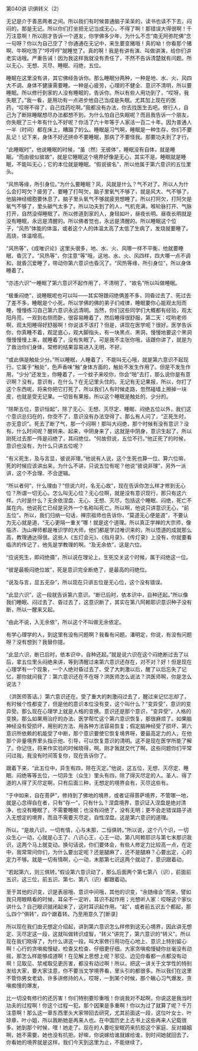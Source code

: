   

第040讲 识俱转义（2）

无记是介于善恶两者之间。所以我们有时候普通脑子呆呆的，读书也读不下去，闷闷的，那是无记。所以你们打坐把无记当成无心，不得了啊！那错误大得很啊！千万注意啊！所以刚才告诉一个道友，你学佛多少年，为什么不念“南无阿弥陀佛”念一句呀？你以为自己空了？你通通在无记中，来生要变猪哦！真的呦！你看那个猪啊、牛啊吃饱了“哼哼哼”就睡觉了。真的啊！我是有讲有演、叫做讲演，给你们讲老实话哦。严重告诫！因为我这样我就没有责任了，不然不告诉清楚就有问题。所以无心、无想、灭尽、睡眠、闷绝，五位。

睡眠在这里没有讲，其它佛经告诉你。那么睡眠分两种，一种是地、水、火、风四大不调、身体不健康需要睡。一种是心疲劳，心理的不健全、意识不清明，所以要睡眠。所以修行到家的人没有睡眠的，告诉你。所以有些人用功到了，“哎呀，我失眠了。”我一看，是用功有一点进步他自己当成是失眠。尤其加上现在的医药，“哎呀不得了，自己找药吃啊。”我都没有办法，你去找医生去吧。修行人，自己为了断除睡眠想尽办法都想不到，为什么怕自己失眠呢？而且我告诉一个朋友，你失眠了三十年有什么不好呢？你活了六十年等于人家活一百二十年。因为普通人一半（时间）都在床上，糟蹋了的么。睡眠是习气啊，睡眠是一种生存，你们不要乱记！记下来，身体不好还拼命不要睡眠，那病了不要怪我。那要功夫到了才行。

“此睡眠时”，他说睡眠的时候，“虽（然）无彼体”，睡眠没有自体，就是睡眠。“而由彼似彼故”，就是它睡眠这个境界好像是无心，其实不是。睡眠就是睡眠，不能叫无心；它的本位就是睡眠。“假说彼名”，所以他属于第六意识的五位里头。

“风热等缘，所引身位。”为什么要睡眠？风，风就是什么？气不对了。所以人为什么会打呵欠？疲劳了、要睡了打呵欠，脑子里氧气不够了，就是风大、气不够了，他脑神经细胞要休息了。脑子里头氧气不够就疲劳想睡了。所以打阿欠，打阿欠是氧气不够了，里头碳气太多了。所以功夫到了的人，气机充满，喉轮脉打开、气脉打开，自然没得睡眠了。所以修道到家的人，身轻如叶，昼夜长明。昼夜长明就是没有睡眠，永远是清醒的。所以佛者觉也，永远是清醒的。所以睡眠这个位子，“风热”体能的体温，或者这个人的体温太高了太低了生病了，发烧就要睡了。高烧，体温增高。

“风热等”，《成唯识论》这里头很多，地、水、火、风哪一样不平衡，他就要睡眠、昏沉了。“风热等”，你注意“等”哦，这地、水、火、风四样，四大哪一点不调和，就昏沉爱睡了，带动你第六意识也昏沉了。“风热等缘，所引身位”，所以身体睡着了。

“亦违六识”一睡眠了第六意识不起作用了，不清明了，“故名”所以叫做睡眠。

“极重闷绝”，说睡眠呢也可以叫——其实呀跟闷绝俩差不多，同昏过去了、死过去了差不多，睡眠是个小死。所以学佛的佛的弟子们戒律，睡眠要你心能观太阳而睡，慢慢练习自己第六意识永远清明。当然，你们这些同学们大概都有经验，观太阳月亮，一观到右侧而卧，很容易睡着了，然后睡得很舒服，第二天：哎哟老师啊，观太阳睡得好舒服啊！你说该不该打？但是，讲现在医学呢？很好。医学告诉你，你真睡不着，观足底心，观大脚指头，有一块黑点、黑洞，慢慢地要这个黑洞慢慢慢慢上来，就睡着了，没有失眠了。可是我不主张你哦，话跟你讲了，就是为了救治你们身体，常修的结果容易进入无明，不好。

“或此俱是触处少分。”所以睡眠，人睡着了，不能叫无心哦，就是第六意识不起现行。它属于“触处”，色声香味“触”身体方面的，触处不发生作用了。但是不发生作用，“少分”还发生，你睡着了，一个蚊子来咬你，你会“啪”去打，那么说你是有意识啊？没有。意识有，在什么？在无记里头住的。无记有无记果报，所以，你打了这个东西呢，将来你把它打死了，所以我们人有时候走路，忽然碰墙上擦掉一块皮，也就是受无记果。一切皆有果报。所以这个睡眠是触处的、少分的。

“除斯五位，意识恒起”，除了无心、无想、灭尽定、睡眠、闷绝五位以外，我们这个意识总归在的，你空不了，意识没有办法空得了。那么有人问了，“正死生时，亦无意识”。死去了断了气，那一个闷啊！那叫大闷绝，那个时候有没有意识？没有。什么时间呢？醒转来、起来，中阴身来了，这就是中阴身，意识生起了。所以刚死过去那一阵是闷绝了，其闷绝位。“何故但说，五位不行。”他正死了的时候，意识也没有，为什么只讲五位呢？

“有义死生，及与言显，彼说非理。”他说有人说，这个生死也算一位、算六位嘛，死的时候应该讲出来，为什么不讲，只说五位有呢？他说“彼说非理”，另外一派讲，这个不合理、不合逻辑。

“所以者何”，什么理由？“但说六时，名无心故”，现在告诉你怎么样才修到无心位？所谓一切无心。怎么叫无心位？无心位啊，就是没有意识现行，那只有这六样。六时是什么？无余依涅盘、无心、无想、灭尽，包括这个睡眠、闷绝，死亡不属在内。他说死亡已经是另外一个名称叫死亡。所以啊，他说只讲意识无心，“前五位”。所以，我们归纳一句话，禅宗祖师也告诉你，“莫道无心便是道”，不要认为无心就是道，“无心更隔一重关”哪！就是这个道理。所以真正学禅的大宗师，像临济、沩山禅师都是唯识学的大师，他们都是学过唯识来的，所以悟道的成就那么高，教理通达得很。这些人《五灯会元》、《指月录》、《传灯录》上没有，你就要看临济的传记了，他先是学教理的啊。“及无余依”，这是六位。

“应说死生，即闷绝摄”，所以说在理论上，生死交关这个时候，属于闷绝这一位。

“彼是最极闷绝位故”，死是意识完全断绝了，是最高的闷绝位。

“说及与言，显五无杂”，所以现在只讲五位是无心位，这个没有错误。

“此显六识”，这一段就告诉第六意识。“断已后时，依本识中，自种还起。”所以像我们睡眠、闷过去了、昏过去了，这意识断了，其实在第八阿赖耶识意识种子没有断，所以一醒来又起。

“由此不说，入无余依”，所以这个不叫做无余依定。

有学心理学的人，到这里有没有问题啊？我看有问题。潘明定，你说，有没有问题呀？没有想到？我替你提。

“此显六识，断已后时，依本识中，自种还起。”就是说六识在这个闷绝断过去了以后，拿五位里头闷绝来讲，等到清醒过来第六意识还存在，对不对？好！但是现在心理学有一个现象，一个人绝对昏过去了、受了大刺激以后，醒了以后忘失了记忆，那你就问我了：第六意识还在不在呀？洪医师怎么说法？洪医师啊，你是怎么说法？

（洪医师答话。）第六意识还在。受了重大的刺激闷过去了，醒过来记忆忘却了，有时候个性都变了，但是他的意识本位没有变，这个叫什么？“变异受”，意识的变异受。那么现在心理学上就是人格的变换。意识还是那个意识，“变异受”，人格的变换。那么如果用治疗的办法、医学帮忙这个第六意识恢复，那很麻烦了。如果脑神经没有受损坏，用别的方法、用各种方法容易恢复；假定脑神经受了损坏，第六意识所依赖的机能受了中断，那个意识要使它恢复境界呀，要最高定力的人，在他那个非量境界里头指示他、引导，可以恢复意识的清明。这不是现在医学所能了解了。你记住，将来作实验的时候晓得，啊。刚才我就交代了啊，这些问题你们平常问过我，我没有时间答复你，现在告诉你了。

跟着下来，“此五位中，异生有四，除在灭定。”他说，这五位，无想、灭尽定、睡眠、闷绝等等五位，一切异生（众生）里头有四，除了得灭尽定的人。圣人、得了道的人得了灭尽定啊，只有后面三种，无想定的境界会有，灭尽这些有。

“于中如来，自在菩萨”，修持到了佛地的境界，或者证得菩萨境界，不管哪一地，就是心念得自在者，只有“存一”，只有什么？涅盘境界，意识证入涅盘是绝对清净，也没有睡眠了，不需要睡眠；也没有闷绝了，没有无明；更不会走错误路子进入无想定的境界，而且不需要灭尽定，自性涅盘。这是第六意识的道理。

所以，“是故八识，一切有情，心与末那，二恒俱转。”所以说，这个八个识，一切众生心一动，心就是心王了、八识心王，心王一动，第八阿赖耶识与第七末那识我识，这两个马上就变动。换句话说，你们要体会，有些人修定力比较高一点，在定中，我常常问你们，为什么要出定呢？还是腿麻了，还不是腿麻？心要出定，心的定力不够。就是一切有情啊，心一动，末那第七识这两个就动了，意识跟着动。

“若起第六，则三俱转。”假设第六意识动了，那么后面两个第七第八（识），前面前五识，这三位，前五识、第七、第八（识）都跟着动。

至于其他的识变，识是表层哦、意识中间哦，其他的识变，“余随缘合”而来，譬如我只用眼睛看的时候，耳朵不一定听，耳识不起作用；光想听人家：哎呀这个家伙讲什么？自己眼识就闭起来了，这时耳识起作用。“起”，或者前五识五个都起，那么四个“俱转”，四个跟着转。乃至用意久了[断录]

所以现在我们由无想定介绍起，讲到第六意识怎么样修到这无心境界，因此讲无想定、灭尽定这一段，这就叫做转识成智，“转义”讲完了，第六意识的“转义”。所以现在我们晓得了，为什么讲这一段，叫大家修行用功在心地上、意识上特别留心啊！心行的贪嗔痴慢疑，检查又检查、仔细更仔细。大家贪嗔痴慢疑你丝毫没有动摇，那怎么样能够成道啊！在见解上思想上呢？邪见、边见你看都一点都没有动啊！见取见、禁戒取见更厉害，都没有动过啊！所以，把这一讲关于文学性的特别发给大家，要大家注意，你不要当文学境界看，里头引的都很多。所以我们在这里不管你男女老幼，许多讲修持的人，哎呀，一到某个时候，那个瞋心习气爆发，贪嗔痴慢的爆发，

比一切没有修行的还厉害！你们特别要珍重哦！你说我对不起啊，你说这是我当时功夫的过程啊！你这个过程一犯，那个因果是多重啊！你以为过了就算了呢？千万注意啊！那么这一章东西里头大家带回去研究，尤其前面这一段，这位叶女士、叶琼章、叶小姐，所以我断她是再来人也。在中国历史上古书上这些再来人记载很多。她到那个时候，嘿！她走了。现在的人要吃安眠药来抗拒这个家庭、反对婚姻啊，她不需要，她也没有抗拒。好嘛，你说嫁给谁就嫁给谁，到时间她就回去了。你看她的境界就是这样。我们今天到这里为止，不能继续了。
